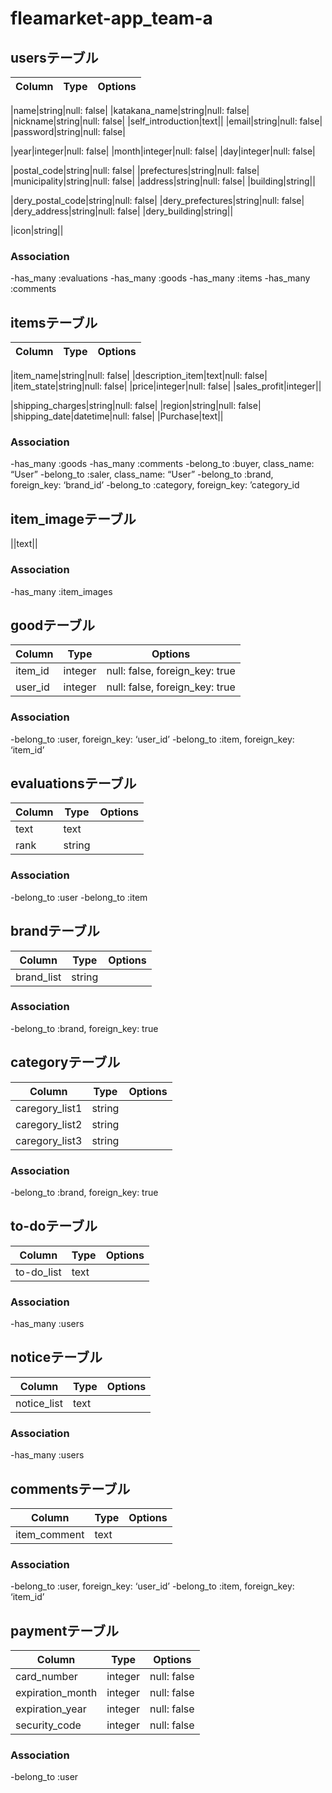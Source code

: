 # fleamarket-app_team-a
## usersテーブル
|Column|Type|Options|
|------|----|-------|
<!-- 自己紹介 -->
|name|string|null: false| 
|katakana_name|string|null: false|
|nickname|string|null: false|
|self_introduction|text||
|email|string|null: false|
|password|string|null: false|
<!-- 生年月日 -->
|year|integer|null: false|
|month|integer|null: false|
|day|integer|null: false|
<!-- 住まい住所 -->
|postal_code|string|null: false|
|prefectures|string|null: false|
|municipality|string|null: false|
|address|string|null: false|
|building|string||
<!-- 届け先住所 -->
|dery_postal_code|string|null: false|
|dery_prefectures|string|null: false|
|dery_address|string|null: false|
|dery_building|string||
<!-- 画像 -->
|icon|string||
### Association
-has_many :evaluations
-has_many :goods
-has_many :items
-has_many :comments


## itemsテーブル
|Column|Type|Options|
|------|----|-------|
<!-- 出品情報 -->
|item_name|string|null: false|
|description_item|text|null: false|
|item_state|string|null: false|
|price|integer|null: false|
|sales_profit|integer||
<!-- 配送情報 -->
|shipping_charges|string|null: false|
|region|string|null: false|
|shipping_date|datetime|null: false|
|Purchase|text||
### Association
-has_many :goods
-has_many :comments
-belong_to :buyer, class_name: “User”
-belong_to :saler, class_name: “User”
-belong_to :brand, foreign_key: ‘brand_id’
-belong_to :category, foreign_key: ’category_id


## item_imageテーブル
||text||
### Association
-has_many :item_images


## goodテーブル
|Column|Type|Options|
|------|----|-------|
|item_id|integer|null: false, foreign_key: true|
|user_id|integer|null: false, foreign_key: true|
### Association
-belong_to :user, foreign_key: ‘user_id’
-belong_to :item, foreign_key: ‘item_id’


## evaluationsテーブル
|Column|Type|Options|
|------|----|-------|
|text|text||
|rank|string||
### Association
-belong_to :user
-belong_to :item


## brandテーブル
|Column|Type|Options|
|------|----|-------|
|brand_list|string||
### Association
-belong_to :brand, foreign_key: true


## categoryテーブル
|Column|Type|Options|
|------|----|-------|
|caregory_list1|string||
|caregory_list2|string||
|caregory_list3|string||
### Association
-belong_to :brand, foreign_key: true

## to-doテーブル
|Column|Type|Options|
|------|----|-------|
|to-do_list|text||
### Association
-has_many :users


## noticeテーブル
|Column|Type|Options|
|------|----|-------|
|notice_list|text||
### Association
-has_many :users


## commentsテーブル
|Column|Type|Options|
|------|----|-------|
|item_comment|text||
### Association
-belong_to :user, foreign_key: ‘user_id’
-belong_to :item, foreign_key: ‘item_id’

## paymentテーブル
|Column|Type|Options|
|------|----|-------|
|card_number|integer|null: false|
|expiration_month|integer|null: false|
|expiration_year|integer|null: false|
|security_code|integer|null: false|
### Association
-belong_to :user
